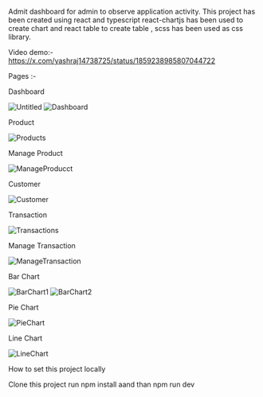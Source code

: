 Admit dashboard for admin to observe application activity. This project has been created using react and typescript react-chartjs has been used to create chart and react table to create table , scss has been used as css library.

Video demo:- https://x.com/yashraj14738725/status/1859238985807044722

Pages :-

Dashboard

![Untitled](https://github.com/user-attachments/assets/b76491b3-f6ac-4451-99d9-551f2eeb5253)
![Dashboard](https://github.com/user-attachments/assets/d53a90d5-cd44-4dd7-8576-c334a9ab01aa)

Product

![Products](https://github.com/user-attachments/assets/534673a8-00c2-433e-a625-749b03f6a0da)

Manage Product

![ManageProducct](https://github.com/user-attachments/assets/b1c9ff64-8222-4093-b882-81aded5148ed)

Customer

![Customer](https://github.com/user-attachments/assets/02cc0c79-080c-4aa7-8f41-6cbd8b7bb0ec)

Transaction

![Transactions](https://github.com/user-attachments/assets/b84b4bfa-e8bc-41e9-8b5e-1780a677ecb2)

Manage Transaction

![ManageTransaction](https://github.com/user-attachments/assets/dc7f17dd-1127-4258-93e0-89a24bc7854c)

Bar Chart

![BarChart1](https://github.com/user-attachments/assets/03990c59-0c76-4855-9215-330366bb0621)
![BarChart2](https://github.com/user-attachments/assets/7913cf0a-1951-4c1c-8f03-3f4f02c01a8c)

Pie Chart

![PieChart](https://github.com/user-attachments/assets/7acb8764-6beb-4d98-b972-bfa99d63eb42)

Line Chart

![LineChart](https://github.com/user-attachments/assets/4aafd038-ea98-4ead-928d-158fea09b05a)


How to set this project locally 

Clone this project run npm install aand than npm run dev 









